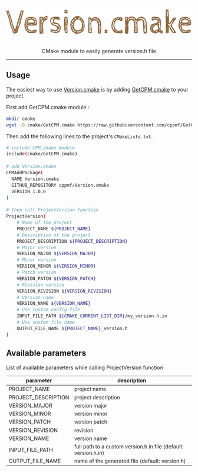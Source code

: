 
<p align="center">
  <img src="https://github.com/cppmf/artwork/raw/master/banner/Version.cmake/Version.png" height="100" />
</p>

<p align="center">
  CMake module to easily generate version.h file
</p>

---

## Usage
The easiest way to use [Version.cmake](https://github.com/cppmf/Version.cmake) is by adding [GetCPM.cmake](https://github.com/cppmf/GetCPM.cmake) to your project.

First add GetCPM.cmake module :

```bash
mkdir cmake
wget -O cmake/GetCPM.cmake https://raw.githubusercontent.com/cppmf/GetCPM.cmake/master/GetCPM.cmake
```

Then add the following lines to the project's `CMakeLists.txt`.


```bash
# include CPM.cmake module
include(cmake/GetCPM.cmake)

# add Version.cmake
CPMAddPackage(
  NAME Version.cmake
  GITHUB_REPOSITORY cppmf/Version.cmake
  VERSION 1.0.0
)

# then call ProjectVersion function
ProjectVersion(
    # Name of the project
    PROJECT_NAME ${PROJECT_NAME}
    # Description of the project
    PROJECT_DESCRIPTION ${PROJECT_DESCRIPTION}
    # Major version
    VERSION_MAJOR ${VERSION_MAJOR}
    # Minor version
    VERSION_MINOR ${VERSION_MINOR}
    # Patch version
    VERSION_PATCH ${VERSION_PATCH}
    # Revision version
    VERSION_REVISION ${VERSION_REVISION}
    # Version name
    VERSION_NAME ${VERSION_NAME}
    # Use custom config file
    INPUT_FILE_PATH ${CMAKE_CURRENT_LIST_DIR}/my_version.h.in
    # Use custom file name
    OUTPUT_FILE_NAME ${PROJECT_NAME}_version.h
)
```

## Available parameters

List of available parameters while calling ProjectVersion function

parameter | description
---------|------------
PROJECT_NAME | project name
PROJECT_DESCRIPTION | project description
VERSION_MAJOR | version major
VERSION_MINOR | version minor
VERSION_PATCH | version patch
VERSION_REVISION | revision
VERSION_NAME | version name
INPUT_FILE_PATH | full path to a custom version.h.in file (default: version.h.in)
OUTPUT_FILE_NAME | name of the generated file (default: version.h)

